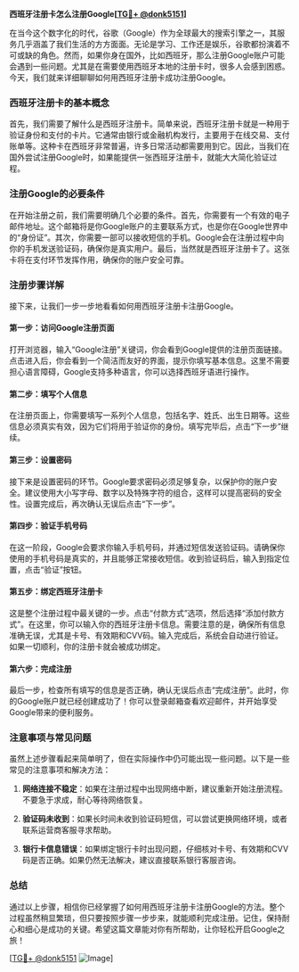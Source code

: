 **西班牙注册卡怎么注册Google[[TG💪+ @donk5151](https://t.me/s/donk5151)]**

在当今这个数字化的时代，谷歌（Google）作为全球最大的搜索引擎之一，其服务几乎涵盖了我们生活的方方面面。无论是学习、工作还是娱乐，谷歌都扮演着不可或缺的角色。然而，如果你身在国外，比如西班牙，那么注册Google账户可能会遇到一些问题。尤其是在需要使用西班牙本地的注册卡时，很多人会感到困惑。今天，我们就来详细聊聊如何用西班牙注册卡成功注册Google。

### 西班牙注册卡的基本概念

首先，我们需要了解什么是西班牙注册卡。简单来说，西班牙注册卡就是一种用于验证身份和支付的卡片。它通常由银行或金融机构发行，主要用于在线交易、支付账单等。这种卡在西班牙非常普遍，许多日常活动都需要用到它。因此，当我们在国外尝试注册Google时，如果能提供一张西班牙注册卡，就能大大简化验证过程。

### 注册Google的必要条件

在开始注册之前，我们需要明确几个必要的条件。首先，你需要有一个有效的电子邮件地址。这个邮箱将是你Google账户的主要联系方式，也是你在Google世界中的“身份证”。其次，你需要一部可以接收短信的手机。Google会在注册过程中向你的手机发送验证码，确保你是真实用户。最后，当然就是西班牙注册卡了。这张卡将在支付环节发挥作用，确保你的账户安全可靠。

### 注册步骤详解

接下来，让我们一步一步地看看如何用西班牙注册卡注册Google。

#### 第一步：访问Google注册页面

打开浏览器，输入“Google注册”关键词，你会看到Google提供的注册页面链接。点击进入后，你会看到一个简洁而友好的界面，提示你填写基本信息。这里不需要担心语言障碍，Google支持多种语言，你可以选择西班牙语进行操作。

#### 第二步：填写个人信息

在注册页面上，你需要填写一系列个人信息，包括名字、姓氏、出生日期等。这些信息必须真实有效，因为它们将用于验证你的身份。填写完毕后，点击“下一步”继续。

#### 第三步：设置密码

接下来是设置密码的环节。Google要求密码必须足够复杂，以保护你的账户安全。建议使用大小写字母、数字以及特殊字符的组合，这样可以提高密码的安全性。设置完成后，再次确认无误后点击“下一步”。

#### 第四步：验证手机号码

在这一阶段，Google会要求你输入手机号码，并通过短信发送验证码。请确保你使用的手机号码是真实的，并且能够正常接收短信。收到验证码后，输入到指定位置，点击“验证”按钮。

#### 第五步：绑定西班牙注册卡

这是整个注册过程中最关键的一步。点击“付款方式”选项，然后选择“添加付款方式”。在这里，你可以输入你的西班牙注册卡信息。需要注意的是，确保所有信息准确无误，尤其是卡号、有效期和CVV码。输入完成后，系统会自动进行验证。如果一切顺利，你的注册卡就会被成功绑定。

#### 第六步：完成注册

最后一步，检查所有填写的信息是否正确，确认无误后点击“完成注册”。此时，你的Google账户就已经创建成功了！你可以登录邮箱查看欢迎邮件，并开始享受Google带来的便利服务。

### 注意事项与常见问题

虽然上述步骤看起来简单明了，但在实际操作中仍可能出现一些问题。以下是一些常见的注意事项和解决方法：

1. **网络连接不稳定**：如果在注册过程中出现网络中断，建议重新开始注册流程。不要急于求成，耐心等待网络恢复。
   
2. **验证码未收到**：如果长时间未收到验证码短信，可以尝试更换网络环境，或者联系运营商客服寻求帮助。

3. **银行卡信息错误**：如果绑定银行卡时出现问题，仔细核对卡号、有效期和CVV码是否正确。如果仍然无法解决，建议直接联系银行客服咨询。

### 总结

通过以上步骤，相信你已经掌握了如何用西班牙注册卡注册Google的方法。整个过程虽然稍显繁琐，但只要按照步骤一步步来，就能顺利完成注册。记住，保持耐心和细心是成功的关键。希望这篇文章能对你有所帮助，让你轻松开启Google之旅！

[[TG💪+ @donk5151](https://t.me/s/donk5151) ![Image](https://i.postimg.cc/rwNCRYN7/Snipaste-2025-04-30-17-27-05.png)]